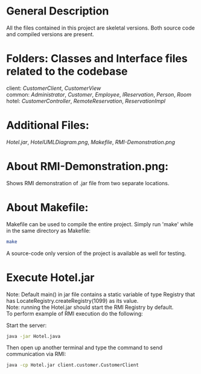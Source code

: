 # General Description

All the files contained in this project are skeletal versions.  Both source code and compiled versions are present.

# Folders: Classes and Interface files related to the codebase
client: *CustomerClient*, *CustomerView*  
common: *Administrator*, *Customer*, *Employee*, *IReservation*, *Person*, *Room*  
hotel: *CustomerController*, *RemoteReservation*, *ReservationImpl*  

# Additional Files:
*Hotel.jar*, *HotelUMLDiagram.png*, *Makefile*, *RMI-Demonstration.png*

# About RMI-Demonstration.png:
Shows RMI demonstration of .jar file from two separate locations.

# About Makefile:
Makefile can be used to compile the entire project.  Simply run 'make' while in the same directory as Makefile:
```bash
make
```

A source-code only version of the project is available as well for testing.

# Execute Hotel.jar
Note: Default main() in jar file contains a static variable of type Registry that has LocateRegistry.createRegistry(1099) as its value.  
Note: running the Hotel.jar should start the RMI Registry by default.  
To perform example of RMI execution do the following:  

Start the server:
```bash
java -jar Hotel.java
```

Then open up another terminal and type the command to send communication via RMI:  
```bash
java -cp Hotel.jar client.customer.CustomerClient
```

